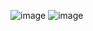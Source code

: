 ![image](https://user-images.githubusercontent.com/63268327/151683660-0ff3fbd5-ef0c-4831-a571-988ff3817d57.png)
![image](https://user-images.githubusercontent.com/63268327/151683670-9c51166d-8dab-4734-a0dc-6234bfae41e0.png)
